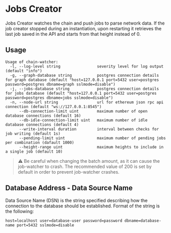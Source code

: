 # Jobs Creator

Jobs Creator watches the chain and push jobs to parse network data.
If the job creator stopped during an instantiation, upon restarting it retrieves the last job saved in the API and starts from that height instead of 0.

## Usage

```
Usage of chain-watcher:
  -l, --log-level string                severity level for log output (default "info")
  -g, --graph-database string           postgres connection details for graph database (default "host=127.0.0.1 port=5432 user=postgres password=postgres dbname=graph sslmode=disable")
  -j, --jobs-database string            postgres connection details for jobs database (default "host=127.0.0.1 port=5432 user=postgres password=postgres dbname=jobs sslmode=disable")
  -n, --node-url string                 url for ethereum json rpc api connection (default "ws://127.0.0.1:8545")
      --db-connection-limit uint        maximum number of open database connections (default 16)
      --db-idle-connection-limit uint   maximum number of idle database connections (default 4)
      --write-interval duration         interval between checks for job writing (default 1s)
      --pending-limit uint              maximum number of pending jobs per combination (dafault 1000)
      --height-range uint               maximum heights to include in a single job (default 10)
```

> ⚠️ Be careful when changing the batch amount, as it can cause the job-watcher to crash.
> The recommended value of 200 is set by default in order to prevent job-watcher crashes.

## Database Address - Data Source Name

Data Source Name (DSN) is the string specified describing how the connection to the database should be established.
Format of the string is the following:

```
host=localhost user=database-user password=password dbname=database-name port=5432 sslmode=disable
```
